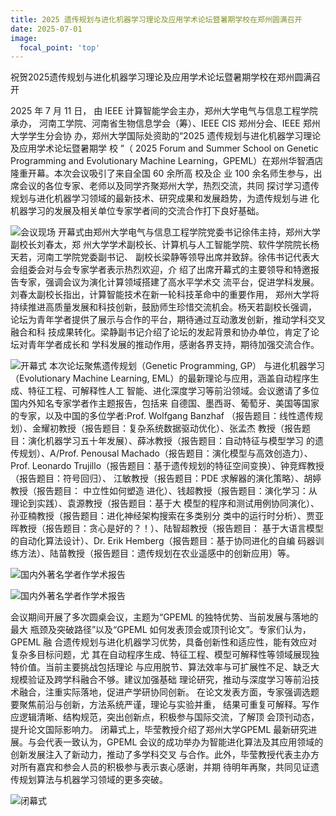 ```yaml
---
title: 2025 遗传规划与进化机器学习理论及应用学术论坛暨暑期学校在郑州圆满召开
date: 2025-07-01
image:
  focal_point: 'top'
---
```


祝贺2025遗传规划与进化机器学习理论及应用学术论坛暨暑期学校在郑州圆满召开

<!--more-->

2025 年 7 月 11 日， 由 IEEE 计算智能学会主办，郑州大学电气与信息工程学院承办， 河南工学院、河南省生物信息学会（筹）、IEEE CIS 郑州分会、IEEE 郑州大学学生分会协 办，郑州大学国际处资助的“2025 遗传规划与进化机器学习理论及应用学术论坛暨暑期学 校 ”（ 2025 Forum and Summer School on Genetic Programming and Evolutionary Machine Learning，GPEML）在郑州华智酒店隆重开幕。本次会议吸引了来自全国 60 余所高 校及企 业 100 余名师生参与，出席会议的各位专家、老师以及同学齐聚郑州大学，热烈交流，共同 探讨学习遗传规划与进化机器学习领域的最新技术、研究成果和发展趋势，为遗传规划与进 化机器学习的发展及相关单位专家学者间的交流合作打下良好基础。

![会议现场](./images/image1.jpg)
开幕式由郑州大学电气与信息工程学院党委书记徐伟主持，郑州大学副校长刘春太，郑 州大学学术副校长、计算机与人工智能学院、软件学院院长杨天若，河南工学院党委副书记、 副校长梁静等领导出席并致辞。徐伟书记代表大会组委会对与会专家学者表示热烈欢迎，介 绍了出席开幕式的主要领导和特邀报告专家，强调会议为演化计算领域搭建了高水平学术交 流平台，促进学科发展。刘春太副校长指出，计算智能技术在新一轮科技革命中的重要作用， 郑州大学将持续推进高质量发展和科技创新，鼓励师生珍惜交流机会。杨天若副校长强调， 论坛为青年学者提供了展示与合作的平台，期待通过互动激发创新，推动学科交叉融合和科 技成果转化。梁静副书记介绍了论坛的发起背景和协办单位，肯定了论坛对青年学者成长和 学科发展的推动作用，感谢各界支持，期待加强交流合作。


![开幕式](./images/image2.jpg)
本次论坛聚焦遗传规划（Genetic Programming, GP） 与进化机器学习（Evolutionary  Machine Learning, EML）的最新理论与应用，涵盖自动程序生成、特征工程、可解释性人工 智能、进化深度学习等前沿领域。会议邀请了多位国内外知名专家学者作主题报告，包括来 自德国、墨西哥、葡萄牙、美国等国家的专家，以及中国的多位学者:Prof. Wolfgang Banzhaf  （报告题目：线性遗传规划）、金耀初教授（报告题目：复杂系统数据驱动优化）、张孟杰 教授（报告题目：演化机器学习五十年发展）、薛冰教授（报告题目：自动特征与模型学习 的遗传规划）、A/Prof. Penousal Machado（报告题目：演化模型与高效创造力）、Prof. Leonardo  Trujillo（报告题目：基于遗传规划的特征空间变换）、钟竞辉教授（报告题目：符号回归）、 江敏教授（报告题目：PDE 求解器的演化策略）、胡婷教授（报告题目： 中立性如何塑造 进化）、钱超教授（报告题目：演化学习：从理论到实践）、袁源教授（报告题目：基于大 模型的程序和测试用例协同演化）、孙亚楠教授（报告题目：进化神经架构搜索在多类别分 类中的运行时分析）、贾亚晖教授（报告题目：贪心是好的？！）、陆智超教授（报告题目： 基于大语言模型的自动化算法设计）、Dr. Erik Hemberg（报告题目：基于协同进化的自编 码器训练方法）、陆苗教授（报告题目：遗传规划在农业遥感中的创新应用）等。

![国内外著名学者作学术报告](./images/image3.jpg)

![国内外著名学者作学术报告](./images/image4.jpg)

会议期间开展了多次圆桌会议，主题为“GPEML 的独特优势、当前发展与落地的最大 瓶颈及突破路径”以及“GPEML 如何发表顶会或顶刊论文”。专家们认为，GPEML 融
合遗传规划与进化机器学习优势，具备创新性和适应性，能有效应对复杂多目标问题，尤
其在自动程序生成、特征工程、模型可解释性等领域展现独特价值。当前主要挑战包括理论 与应用脱节、算法效率与可扩展性不足、缺乏大规模验证及跨学科融合不够。建议加强基础 理论研究，推动与深度学习等前沿技术融合，注重实际落地，促进产学研协同创新。
在论文发表方面，专家强调选题要聚焦前沿与创新，方法系统严谨，理论与实验并重， 结果可重复可解释。写作应逻辑清晰、结构规范，突出创新点，积极参与国际交流，了解顶 会顶刊动态，提升论文国际影响力。
闭幕式上，毕莹教授介绍了郑州大学GPEML 最新研究进展。与会代表一致认为，GPEML 会议的成功举办为智能进化算法及其应用领域的创新发展注入了新动力，推动了多学科交叉 与合作。此外，毕莹教授代表主办方对所有嘉宾和参会人员的积极参与表示衷心感谢，并期 待明年再聚，共同见证遗传规划算法与机器学习领域的更多突破。

![闭幕式](./images/image5.jpg)
